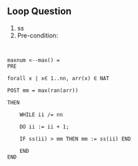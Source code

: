 ## Loop Question
1. ss
2. Pre-condition: 
```


maxnum <--max() =
PRE

forall x | x∈ 1..nn, arr(x) ∈ NAT

POST mm = max(ran(arr))

THEN
	
	WHILE ii /= nn
	
	DO ii := ii + 1;
	
	IF ss(ii) > mm THEN mm := ss(ii) END
	
	END
END


```
